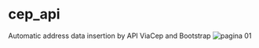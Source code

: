 # cep_api
Automatic address data insertion by API ViaCep  and  Bootstrap
![pagina 01](https://user-images.githubusercontent.com/67709853/162793167-7fc20c02-f79f-4114-bc6c-64c0eb7dc3a1.GIF)
